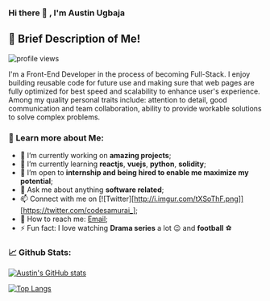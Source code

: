 ### Hi there 👋 , I'm **Austin Ugbaja**

## 🎯 Brief Description of Me! 
![profile views](https://komarev.com/ghpvc/?username=Austinugbaja&color=blue)

I'm a Front-End Developer in the process of becoming Full-Stack. 
I enjoy building reusable code for future use and making sure that web pages are fully optimized for best speed and scalability to enhance user's experience.
Among my quality personal traits include: attention to detail, good communication and team collaboration, ability to provide workable solutions to solve complex problems.

### 📁 Learn more about Me:

- 🔭 I’m currently working on **amazing projects**;
- 🌱 I’m currently learning **reactjs**, **vuejs**, **python**, **solidity**;
- 🤔 I’m open to **internship and being hired to enable me maximize my potential**;
- 💬 Ask me about anything **software related**;
- 📫 Connect with me on [![Twitter][http://i.imgur.com/tXSoThF.png]][https://twitter.com/codesamurai_];
- 📧 How to reach me: [Email](augustineugbaja97@gmail.com);
- ⚡ Fun fact: I love watching **Drama series** a lot 😉 and **football** ⚽

### 📈 Github Stats:

[![Austin's GitHub stats](https://github-readme-stats.vercel.app/api?username=Austinugbaja&show_icons=true&theme=tokyonight)](https://github.com/anuraghazra/github-readme-stats)

[![Top Langs](https://github-readme-stats.vercel.app/api/top-langs/?username=Austinugbaja&layout=compact)](https://github.com/anuraghazra/github-readme-stats)




